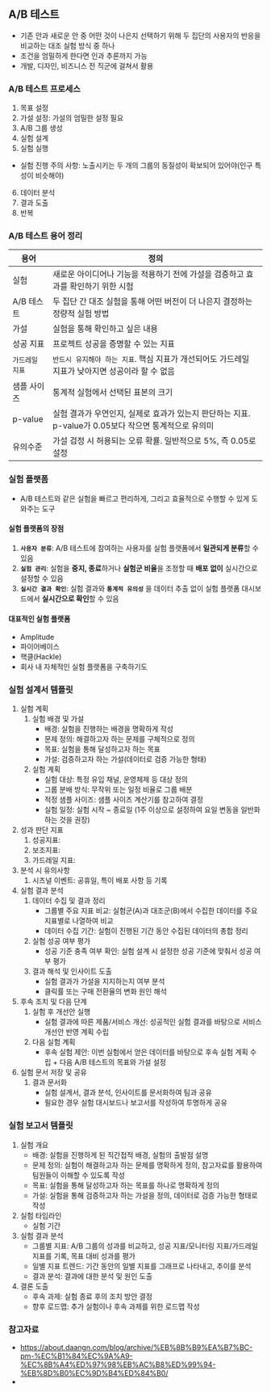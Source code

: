 ## A/B 테스트

- 기존 안과 새로운 안 중 어떤 것이 나은지 선택하기 위해 두 집단의 사용자의 반응을 비교하는 대조 실험 방식 중 하나
- 조건을 엄밀하게 한다면 인과 추론까지 가능
- 개발, 디자인, 비즈니스 전 직군에 걸쳐서 활용

### A/B 테스트 프로세스

1. 목표 설정
2. 가설 설정: 가설의 엄밀한 설정 필요
3. A/B 그룹 생성
4. 실험 설계
5. 실험 실행
- 실험 진행 주의 사항: 노출시키는 두 개의 그룹의 동질성이 확보되어 있어야(인구 특성이 비슷해야)
6. 데이터 분석
7. 결과 도출
8. 반복

### A/B 테스트 용어 정리

| 용어            | 정의                                                                                          |
|-----------------|-----------------------------------------------------------------------------------------------|
| 실험            | 새로운 아이디어나 기능을 적용하기 전에 가설을 검증하고 효과를 확인하기 위한 시험                  |
| A/B 테스트      | 두 집단 간 대조 실험을 통해 어떤 버전이 더 나은지 결정하는 정량적 실험 방법                       |
| 가설            | 실험을 통해 확인하고 싶은 내용                                                                 |
| 성공 지표       | 프로젝트 성공을 증명할 수 있는 지표                                                             |
| `가드레일 지표`   | `반드시 유지해야 하는 지표`. 핵심 지표가 개선되어도 가드레일 지표가 낮아지면 성공이라 할 수 없음         |
| 샘플 사이즈     | 통계적 실험에서 선택된 표본의 크기                                                              |
| p-value         | 실험 결과가 우연인지, 실제로 효과가 있는지 판단하는 지표. p-value가 0.05보다 작으면 통계적으로 유의미 |
| 유의수준        | 가설 검정 시 허용되는 오류 확률. 일반적으로 5%, 즉 0.05로 설정                                    |

### 실험 플랫폼

- A/B 테스트와 같은 실험을 빠르고 편리하게, 그리고 효율적으로 수행할 수 있게 도와주는 도구

#### 실험 플랫폼의 장점

1. **`사용자 분류`**: A/B 테스트에 참여하는 사용자를 실험 플랫폼에서 **일관되게 분류**할 수 있음
2. **`실험 관리`**: 실험을 **중지, 종료**하거나 **실험군 비율**을 조정할 때 **배포 없이** 실시간으로 설정할 수 있음
3. **`실시간 결과 확인`**: 실험 결과와 **`통계적 유의성`** 을 데이터 추출 없이 실험 플랫폼 대시보드에서 **실시간으로 확인**할 수 있음

#### 대표적인 실험 플랫폼

- Amplitude
- 파이어베이스
- 핵클(Hackle)
- 회사 내 자체적인 실험 플랫폼을 구축하기도


### 실험 설계서 템플릿

1. 실험 계획
   1. 실험 배경 및 가설
      - 배경: 실험을 진행하는 배경을 명확하게 작성
      - 문제 정의: 해결하고자 하는 문제를 구체적으로 정의
      - 목표: 실험을 통해 달성하고자 하는 목표
      - 가설: 검증하고자 하는 가설(데이터로 검증 가능한 형태)
   2. 실험 계획
      - 실험 대상: 특정 유입 채널, 운영체제 등 대상 정의
      - 그룹 분배 방식: 무작위 또는 일정 비율로 그룹 배분
      - 적정 샘플 사이즈: 샘플 사이즈 계산기를 참고하여 결정
      - 실험 일정:  실험 시작 ~ 종료일 (1주 이상으로 설정하여 요일 변동을 일반화하는 것을 권장)
2. 성과 판단 지표
   1. 성공지표:
   2. 보조지표:
   3. 가드레일 지표:
3. 분석 시 유의사항
   1. 시즈널 이벤트: 공휴일, 특이 배포 사항 등 기록
4. 실험 결과 분석
   1. 데이터 수집 및 결과 정리
      - 그룹별 주요 지표 비교: 실험군(A)과 대조군(B)에서 수집한 데이터를 주요 지표별로 나열하여 비교
      - 데이터 수집 기간: 실험이 진행된 기간 동안 수집된 데이터의 총합 정리
   2. 실험 성공 여부 평가
      - 성공 기준 충족 여부 확인: 실험 설계 시 설정한 성공 기준에 맞춰서 성공 여부 평가
   3. 결과 해석 및 인사이트 도출
      - 실험 결과가 가설을 지지하는지 여부 분석
      - 클릭률 또는 구매 전환율의 변화 원인 해석
5. 후속 조치 및 다음 단계
   1. 실험 후 개선안 실행
      - 실험 결과에 따른 제품/서비스 개선: 성공적인 실험 결과를 바탕으로 서비스 개선안 반영 계획 수립
   2. 다음 실험 계획
      - 후속 실험 제안: 이번 실험에서 얻은 데이터를 바탕으로 후속 실험 계획 수립 + 다음 A/B 테스트의 목표와 가설 설정
6. 실험 문서 저장 및 공유
   1. 결과 문서화
      - 실험 설계서, 결과 분석, 인사이트를 문서화하여 팀과 공유
      - 필요한 경우 실험 대시보드나 보고서를 작성하여 투명하게 공유

### 실험 보고서 템플릿

1. 실험 개요
   - 배경: 실험을 진행하게 된 직간접적 배경, 실험의 출발점 설명
   - 문제 정의: 실험이 해결하고자 하는 문제를 명확하게 정의, 참고자료를 활용하여 팀원들이 이해할 수 있도록 작성
   - 목표: 실험을 통해 달성하고자 하는 목표를 하나로 명확하게 정의
   - 가설: 실험을 통해 검증하고자 하는 가설을 정의, 데이터로 검증 가능한 형태로 작성
2. 실험 타임라인
   - 실험 기간
3. 실험 결과 분석
   - 그룹별 지표: A/B 그룹의 성과를 비교하고, 성공 지표/모니터링 지표/가드레일 지표를 기록, 목표 대비 성과를 평가
   - 일별 지표 트렌드: 기간 동안의 일별 지표를 그래프로 나타내고, 추이를 분석
   - 결과 분석: 결과에 대한 분석 및 원인 도출
4. 결론 도출
   - 후속 과제: 실험 종료 후의 조치 방안 결정
   - 향후 로드맵: 추가 실험이나 후속 과제를 위한 로드맵 작성

### 참고자료

- https://about.daangn.com/blog/archive/%EB%8B%B9%EA%B7%BC-pm-%EC%B1%84%EC%9A%A9-%EC%8B%A4%ED%97%98%EB%AC%B8%ED%99%94-%EB%8D%B0%EC%9D%B4%ED%84%B0/
- 
